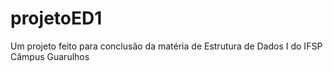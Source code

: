# projetoED1
Um projeto feito para conclusão da matéria de Estrutura de Dados I do IFSP Câmpus Guarulhos
